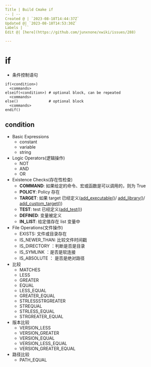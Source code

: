 ```yaml
---
Title | Build Cmake if
-- | --
Created @ | `2023-08-18T14:44:37Z`
Updated @| `2023-08-18T14:53:30Z`
Labels | ``
Edit @| [here](https://github.com/junxnone/xwiki/issues/288)

---
```

# if
- 条件控制语句

```
if(<condition>)
  <commands>
elseif(<condition>) # optional block, can be repeated
  <commands>
else()              # optional block
  <commands>
endif()
```

## condition
- Basic Expressions
  - constant
  - variable
  - string
- Logic Operators(逻辑操作)
  - NOT
  - AND
  - OR
- Existence Checks(存在性检查)
  - **COMMAND**: 如果给定的命令、宏或函数是可以调用的，则为 True
  - **POLICY**: Policy 存在
  - **TARGET**: 如果 target 已经定义([add_executable()](https://cmake.org/cmake/help/latest/command/add_executable.html#command:add_executable)/ [add_library()](https://cmake.org/cmake/help/latest/command/add_library.html#command:add_library)/ [add_custom_target()](https://cmake.org/cmake/help/latest/command/add_custom_target.html#command:add_custom_target))
  - **TEST**: test 已经定义([add_test()](https://cmake.org/cmake/help/latest/command/add_test.html#command:add_test))
  - **DEFINED**: 变量被定义
  - **IN_LIST**: 给定值存在 list 变量中
- File Operations(文件操作)
  - EXISTS: 文件或目录存在
  - IS_NEWER_THAN: 比较文件时间戳
  - IS_DIRECTORY ：判断是否是目录
  - IS_SYMLINK ：是否是软连接
  - IS_ABSOLUTE ： 是否是绝对路径
- 比较
  - MATCHES
  - LESS
  - GREATER
  - EQUAL
  - LESS_EQUAL
  - GREATER_EQUAL
  - STRLESSSTRGREATER
  - STREQUAL
  - STRLESS_EQUAL
  - STRGREATER_EQUAL
- 版本比较
  - VERSION_LESS
  - VERSION_GREATER
  - VERSION_EQUAL
  - VERSION_LESS_EQUAL
  - VERSION_GREATER_EQUAL
- 路径比较
  - PATH_EQUAL

